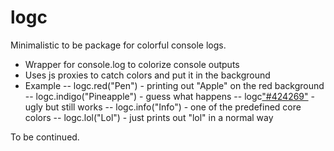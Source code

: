 # logc
Minimalistic to be package for colorful console logs.

- Wrapper for console.log to colorize console outputs
- Uses js proxies to catch colors and put it in the background
- Example
-- logc.red("Pen") - printing out "Apple" on the red background
-- logc.indigo("Pineapple") - guess what happens
-- logc["#424269"]("Apple") - ugly but still works
-- logc.info("Info") - one of the predefined core colors
-- logc.lol("Lol") - just prints out "lol" in a normal way

To be continued.
